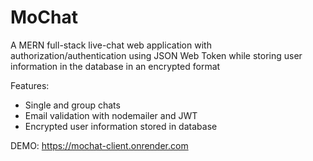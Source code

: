 # MoChat

A MERN full-stack live-chat web application with authorization/authentication using JSON Web Token while storing user information in the database in an encrypted format

Features:
- Single and group chats
- Email validation with nodemailer and JWT
- Encrypted user information stored in database

DEMO: https://mochat-client.onrender.com
